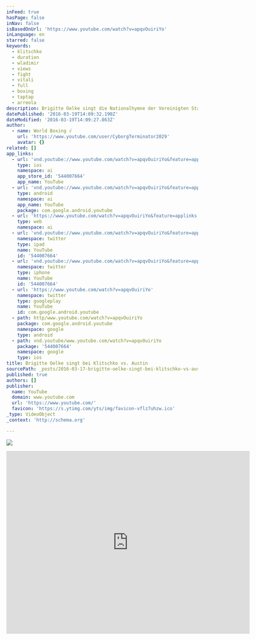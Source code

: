 ```yaml
---
inFeed: true
hasPage: false
inNav: false
isBasedOnUrl: 'https://www.youtube.com/watch?v=apqvOuiriYo'
inLanguage: en
starred: false
keywords:
  - klitschko
  - duration
  - wladimir
  - views
  - fight
  - vitali
  - full
  - boxing
  - taptap
  - arreola
description: Brigitte Oelke singt die Nationalhymne der Vereinigten Staaten von Amerika für den Herausforderer Ray Austin
datePublished: '2016-03-19T14:09:32.190Z'
dateModified: '2016-03-19T14:09:27.863Z'
author:
  - name: World Boxing √
    url: 'https://www.youtube.com/user/CyborgTerminator2029'
    avatar: {}
related: []
app_links:
  - url: 'vnd.youtube://www.youtube.com/watch?v=apqvOuiriYo&feature=applinks'
    type: ios
    namespace: ai
    app_store_id: '544007664'
    app_name: YouTube
  - url: 'vnd.youtube://www.youtube.com/watch?v=apqvOuiriYo&feature=applinks'
    type: android
    namespace: ai
    app_name: YouTube
    package: com.google.android.youtube
  - url: 'https://www.youtube.com/watch?v=apqvOuiriYo&feature=applinks'
    type: web
    namespace: ai
  - url: 'vnd.youtube://www.youtube.com/watch?v=apqvOuiriYo&feature=applinks'
    namespace: twitter
    type: ipad
    name: YouTube
    id: '544007664'
  - url: 'vnd.youtube://www.youtube.com/watch?v=apqvOuiriYo&feature=applinks'
    namespace: twitter
    type: iphone
    name: YouTube
    id: '544007664'
  - url: 'https://www.youtube.com/watch?v=apqvOuiriYo'
    namespace: twitter
    type: googleplay
    name: YouTube
    id: com.google.android.youtube
  - path: http/www.youtube.com/watch?v=apqvOuiriYo
    package: com.google.android.youtube
    namespace: google
    type: android
  - path: vnd.youtube/www.youtube.com/watch?v=apqvOuiriYo
    package: '544007664'
    namespace: google
    type: ios
title: Brigitte Oelke singt bei Klitschko vs. Austin
sourcePath: _posts/2016-03-17-brigitte-oelke-singt-bei-klitschko-vs-austin.md
published: true
authors: []
publisher:
  name: YouTube
  domain: www.youtube.com
  url: 'https://www.youtube.com/'
  favicon: 'https://s.ytimg.com/yts/img/favicon-vflz7uhzw.ico'
_type: VideoObject
_context: 'http://schema.org'

---
```

![](https://s3-us-west-2.amazonaws.com/the-grid-img/p/7c21963eef1111ae45a017114e0f53f4f174c189.jpg)

<iframe src="https://cdn.embedly.com/widgets/media.html?src=https%3A%2F%2Fwww.youtube.com%2Fembed%2FapqvOuiriYo%3Ffeature%3Doembed&amp;url=https%3A%2F%2Fwww.youtube.com%2Fwatch%3Fv%3DapqvOuiriYo&amp;image=https%3A%2F%2Fi.ytimg.com%2Fvi%2FapqvOuiriYo%2Fhqdefault.jpg&amp;key=b7d04c9b404c499eba89ee7072e1c4f7&amp;type=text%2Fhtml&amp;schema=youtube" width="640" height="480" scrolling="no" frameborder="0" allowfullscreen="allowfullscreen" style=""></iframe>